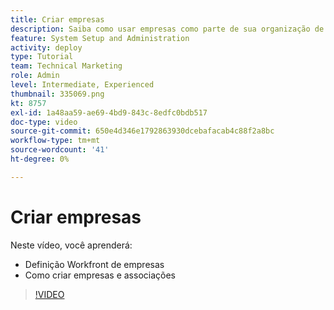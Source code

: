 ```yaml
---
title: Criar empresas
description: Saiba como usar empresas como parte de sua organização de usuários e da estrutura de permissões de item. Em seguida, crie empresas para sua organização.
feature: System Setup and Administration
activity: deploy
type: Tutorial
team: Technical Marketing
role: Admin
level: Intermediate, Experienced
thumbnail: 335069.png
kt: 8757
exl-id: 1a48aa59-ae69-4bd9-843c-8edfc0bdb517
doc-type: video
source-git-commit: 650e4d346e1792863930dcebafacab4c88f2a8bc
workflow-type: tm+mt
source-wordcount: '41'
ht-degree: 0%

---
```


# Criar empresas

Neste vídeo, você aprenderá:

* Definição Workfront de empresas
* Como criar empresas e associações

>[!VIDEO](https://video.tv.adobe.com/v/335069/?quality=12&learn=on)
